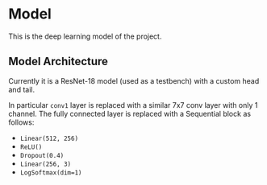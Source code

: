 # Model
This is the deep learning model of the project.

## Model Architecture
Currently it is a ResNet-18 model (used as a testbench) with a custom head and tail.

In particular `conv1` layer is replaced with a similar 7x7 conv layer with only 1 channel.
The fully connected layer is replaced with a Sequential block as follows:
 - `Linear(512, 256)`
 - `ReLU()`
 - `Dropout(0.4)`
 - `Linear(256, 3)`
 - `LogSoftmax(dim=1)`